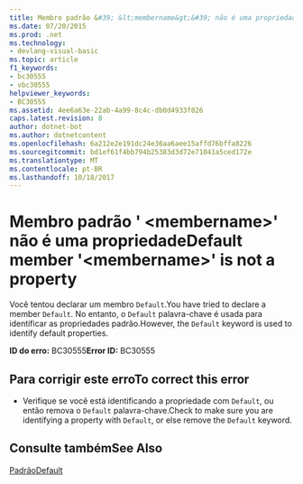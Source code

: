 ```yaml
---
title: Membro padrão &#39; &lt;membername&gt;&#39; não é uma propriedade
ms.date: 07/20/2015
ms.prod: .net
ms.technology:
- devlang-visual-basic
ms.topic: article
f1_keywords:
- bc30555
- vbc30555
helpviewer_keywords:
- BC30555
ms.assetid: 4ee6a63e-22ab-4a99-8c4c-db0d4933f026
caps.latest.revision: 8
author: dotnet-bot
ms.author: dotnetcontent
ms.openlocfilehash: 6a212e2e191dc24e36aa6aee15affd76bffa8226
ms.sourcegitcommit: bd1ef61f4bb794b25383d3d72e71041a5ced172e
ms.translationtype: MT
ms.contentlocale: pt-BR
ms.lasthandoff: 10/18/2017
---
```

# <a name="default-member-39ltmembernamegt39-is-not-a-property"></a><span data-ttu-id="4e4da-102">Membro padrão &#39; &lt;membername&gt;&#39; não é uma propriedade</span><span class="sxs-lookup"><span data-stu-id="4e4da-102">Default member &#39;&lt;membername&gt;&#39; is not a property</span></span>
<span data-ttu-id="4e4da-103">Você tentou declarar um membro `Default`.</span><span class="sxs-lookup"><span data-stu-id="4e4da-103">You have tried to declare a member `Default`.</span></span> <span data-ttu-id="4e4da-104">No entanto, o `Default` palavra-chave é usada para identificar as propriedades padrão.</span><span class="sxs-lookup"><span data-stu-id="4e4da-104">However, the `Default` keyword is used to identify default properties.</span></span>  
  
 <span data-ttu-id="4e4da-105">**ID do erro:** BC30555</span><span class="sxs-lookup"><span data-stu-id="4e4da-105">**Error ID:** BC30555</span></span>  
  
## <a name="to-correct-this-error"></a><span data-ttu-id="4e4da-106">Para corrigir este erro</span><span class="sxs-lookup"><span data-stu-id="4e4da-106">To correct this error</span></span>  
  
-   <span data-ttu-id="4e4da-107">Verifique se você está identificando a propriedade com `Default`, ou então remova o `Default` palavra-chave.</span><span class="sxs-lookup"><span data-stu-id="4e4da-107">Check to make sure you are identifying a property with `Default`, or else remove the `Default` keyword.</span></span>  
  
## <a name="see-also"></a><span data-ttu-id="4e4da-108">Consulte também</span><span class="sxs-lookup"><span data-stu-id="4e4da-108">See Also</span></span>  
 [<span data-ttu-id="4e4da-109">Padrão</span><span class="sxs-lookup"><span data-stu-id="4e4da-109">Default</span></span>](../../visual-basic/language-reference/modifiers/default.md)

